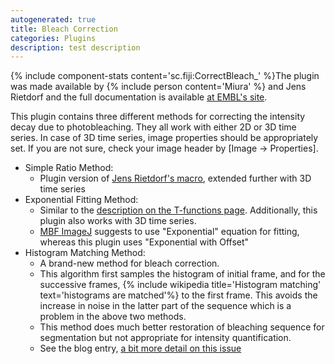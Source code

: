```yaml
---
autogenerated: true
title: Bleach Correction
categories: Plugins
description: test description
---
```


{% include component-stats content='sc.fiji:CorrectBleach\_' %}The plugin was made available by {% include person content='Miura' %} and Jens Rietdorf and the full documentation is available [at EMBL's site](http://cmci.embl.de/downloads/bleach_corrector).

This plugin contains three different methods for correcting the intensity decay due to photobleaching. They all work with either 2D or 3D time series. In case of 3D time series, image properties should be appropriately set. If you are not sure, check your image header by \[Image → Properties\].

-   Simple Ratio Method:
    -   Plugin version of [Jens Rietdorf's macro](http://www.embl.de/eamnet/html/bleach_correction.html), extended further with 3D time series
-   Exponential Fitting Method:
    -   Similar to the [description on the T-functions page](T-functions#Correcting_for_bleaching). Additionally, this plugin also works with 3D time series.
    -   [MBF ImageJ](/software/mbf-imagej) suggests to use "Exponential" equation for fitting, whereas this plugin uses "Exponential with Offset"
-   Histogram Matching Method:
    -   A brand-new method for bleach correction.
    -   This algorithm first samples the histogram of initial frame, and for the successive frames, {% include wikipedia title='Histogram matching' text='histograms are matched'%} to the first frame. This avoids the increase in noise in the latter part of the sequence which is a problem in the above two methods.
    -   This method does much better restoration of bleaching sequence for segmentation but not appropriate for intensity quantification.
    -   See the blog entry, [a bit more detail on this issue](http://cmci.embl.de/blogtng/2010-05-04/photobleaching_correction_3d_time_series)


